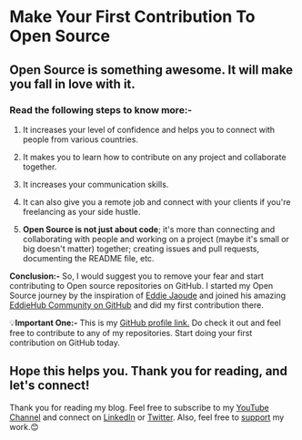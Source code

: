 # Make Your First Contribution To Open Source

## Open Source is something awesome. It will make you fall in love with it.

### Read the following steps to know more:-

1. It increases your level of confidence and helps you to connect with people from various countries.

2. It makes you to learn how to contribute on any project and collaborate together.

3. It increases your communication skills.

4. It can also give you a remote job and connect with your clients if you're freelancing as your side hustle.

5. **Open Source is not just about code**; it's more than  connecting and collaborating with people and working on a project (maybe it's small or big doesn't matter) together; creating issues and pull requests, documenting the README file, etc.

**Conclusion:-**
So, I would suggest you to remove your fear and start contributing to Open source repositories on GitHub. 
I started my Open Source journey by the inspiration of 
[Eddie Jaoude](https://www.eddiejaoude.io/) and joined his amazing [EddieHub Community on GitHub](https://github.com/EddieHubCommunity) and did my first contribution there.

💡**Important One:-**
This is my [GitHub profile link.](https://github.com/Susmita-Dey)
Do check it out and feel free to contribute to any of my repositories. Start doing your first contribution on GitHub today. 

## Hope this helps you. Thank you for reading, and let's connect!
Thank you for reading my blog. Feel free to subscribe to my [YouTube Channel](https://www.youtube.com/channel/UCsuzc8lqAbgUYo4yzpjtfSw) and connect on [LinkedIn](https://www.linkedin.com/in/susmita-dey-15a15a210/) or [Twitter](https://twitter.com/its_SusmitaDey).
Also, feel free to [support](https://www.buymeacoffee.com/susmitadey) my work.😊
